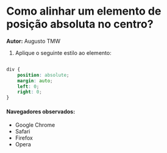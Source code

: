 # Como alinhar um elemento de posição absoluta no centro?

**Autor:** Augusto TMW

1. Aplique o seguinte estilo ao elemento:

```css

div {
    position: absolute;
    margin: auto;
    left: 0;
    right: 0;
}

```


#### Navegadores observados:

* Google Chrome
* Safari
* Firefox
* Opera